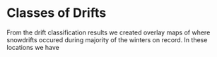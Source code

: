 # Classes of Drifts

From the drift classification results we created overlay maps of where snowdrifts occured during majority of the winters on record. In these locations we have 
